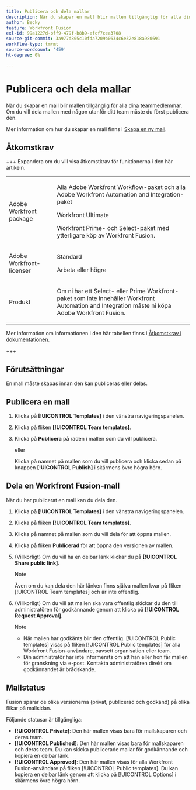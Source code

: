 ```yaml
---
title: Publicera och dela mallar
description: När du skapar en mall blir mallen tillgänglig för alla dina teammedlemmar. Om du vill dela mallen med någon utanför ditt team måste du först publicera den.
author: Becky
feature: Workfront Fusion
exl-id: 99a1227d-bff9-479f-b8b9-efcf7cea3708
source-git-commit: 3a977d805c10fda7209b0634c6e32e818a980691
workflow-type: tm+mt
source-wordcount: '459'
ht-degree: 0%

---
```


# Publicera och dela mallar

När du skapar en mall blir mallen tillgänglig för alla dina teammedlemmar. Om du vill dela mallen med någon utanför ditt team måste du först publicera den.

Mer information om hur du skapar en mall finns i [Skapa en ny mall](/help/workfront-fusion/create-and-manage-templates/create-new-fusion-templates.md).

## Åtkomstkrav

+++ Expandera om du vill visa åtkomstkrav för funktionerna i den här artikeln.

<table style="table-layout:auto">
 <col> 
 <col> 
 <tbody> 
  <tr> 
   <td role="rowheader">Adobe Workfront package</td> 
   <td> <p>Alla Adobe Workfront Workflow-paket och alla Adobe Workfront Automation and Integration-paket</p><p>Workfront Ultimate</p><p>Workfront Prime- och Select-paket med ytterligare köp av Workfront Fusion.</p> </td> 
  </tr> 
  <tr data-mc-conditions=""> 
   <td role="rowheader">Adobe Workfront-licenser</td> 
   <td> <p>Standard</p><p>Arbeta eller högre</p> </td> 
  </tr> 
  <tr> 
   <td role="rowheader">Produkt</td> 
   <td>
   <p>Om ni har ett Select- eller Prime Workfront-paket som inte innehåller Workfront Automation and Integration måste ni köpa Adobe Workfront Fusion.</li></ul>
   </td> 
  </tr>
 </tbody> 
</table>

Mer information om informationen i den här tabellen finns i [Åtkomstkrav i dokumentationen](/help/workfront-fusion/references/licenses-and-roles/access-level-requirements-in-documentation.md).

+++

## Förutsättningar

En mall måste skapas innan den kan publiceras eller delas.

## Publicera en mall

1. Klicka på **[!UICONTROL Templates]** i den vänstra navigeringspanelen.
1. Klicka på fliken **[!UICONTROL Team templates]**.
1. Klicka på **Publicera** på raden i mallen som du vill publicera.

   eller


   Klicka på namnet på mallen som du vill publicera och klicka sedan på knappen **[!UICONTROL Publish]** i skärmens övre högra hörn.

## Dela en Workfront Fusion-mall

När du har publicerat en mall kan du dela den.

1. Klicka på **[!UICONTROL Templates]** i den vänstra navigeringspanelen.
1. Klicka på fliken **[!UICONTROL Team templates]**.
1. Klicka på namnet på mallen som du vill dela för att öppna mallen.
1. Klicka på fliken **Publicerad** för att öppna den versionen av mallen.
1. (Villkorligt) Om du vill ha en delbar länk klickar du på **[!UICONTROL Share public link]**.

   >[!NOTE]
   >
   >Även om du kan dela den här länken finns själva mallen kvar på fliken [!UICONTROL Team templates] och är inte offentlig.

1. (Villkorligt) Om du vill att mallen ska vara offentlig skickar du den till administratören för godkännande genom att klicka på **[!UICONTROL Request Approval]**.

   >[!NOTE]
   >
   >* När mallen har godkänts blir den offentlig. [!UICONTROL Public templates] visas på fliken [!UICONTROL Public templates] för alla Workfront Fusion-användare, oavsett organisation eller team.
   >* Din administratör har inte informerats om att han eller hon får mallen för granskning via e-post. Kontakta administratören direkt om godkännandet är brådskande.


## Mallstatus

Fusion sparar de olika versionerna (privat, publicerad och godkänd) på olika flikar på mallsidan.

Följande statusar är tillgängliga:

* **[!UICONTROL Private]**: Den här mallen visas bara för mallskaparen och deras team.
* **[!UICONTROL Published]**: Den här mallen visas bara för mallskaparen och deras team. Du kan skicka publicerade mallar för godkännande och kopiera en delbar länk.
* **[!UICONTROL Approved]**: Den här mallen visas för alla Workfront Fusion-användare på fliken [!UICONTROL Public templates]. Du kan kopiera en delbar länk genom att klicka på [!UICONTROL Options] i skärmens övre högra hörn.

<!--You can also check the status from the [!UICONTROL Team templates] tab. If a template is published, it will have an icon to the right of the template name.

* **Eye icon**: The template is published, it is visible only for the team, and the approval request was not sent.
* **Yellow checkmark icon**: The template is published, it is visible only for the team, and the approval request was sent.
* **Green checkmark icon**: The template is published and public. It is visible for any Workfront Fusion user in the [!UICONTROL Public templates] tab. It is also still visible in the [!UICONTROL Team templates] tab, and the template author or their team member can still edit it.

Templates without icons have [!UICONTROL Private] status. They are not published and are visible only to the team.
-->
